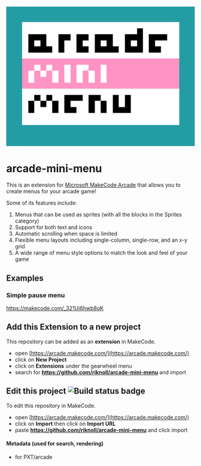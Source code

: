 ![arcade-mini-menu logo](./icon.png)

# arcade-mini-menu

This is an extension for [Microsoft MakeCode Arcade](https://arcade.makecode.com/) that allows you to create menus for your arcade game!

Some of its features include:

1. Menus that can be used as sprites (with all the blocks in the Sprites category)
2. Support for both text and icons
3. Automatic scrolling when space is limited
4. Flexible menu layouts including single-column, single-row, and an x-y grid
5. A wide range of menu style options to match the look and feel of your game


## Examples

### Simple pause menu

https://makecode.com/_321Ui6hwb8oK

###


## Add this Extension to a new project

This repository can be added as an **extension** in MakeCode.

* open [https://arcade.makecode.com/](https://arcade.makecode.com/)
* click on **New Project**
* click on **Extensions** under the gearwheel menu
* search for **https://github.com/riknoll/arcade-mini-menu** and import

## Edit this project ![Build status badge](https://github.com/riknoll/arcade-mini-menu/workflows/MakeCode/badge.svg)

To edit this repository in MakeCode.

* open [https://arcade.makecode.com/](https://arcade.makecode.com/)
* click on **Import** then click on **Import URL**
* paste **https://github.com/riknoll/arcade-mini-menu** and click import

#### Metadata (used for search, rendering)

* for PXT/arcade
